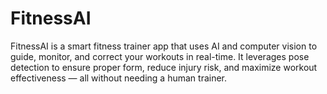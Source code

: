 # FitnessAI
FitnessAI is a smart fitness trainer app that uses AI and computer vision to guide, monitor, and correct your workouts in real-time. It leverages pose detection to ensure proper form, reduce injury risk, and maximize workout effectiveness — all without needing a human trainer.
